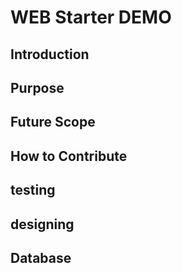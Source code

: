 # WEB Starter DEMO

## Introduction

## Purpose

## Future Scope

## How to Contribute

## testing

## designing

## Database